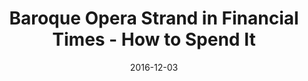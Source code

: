---
title: Baroque Opera Strand in Financial Times - How to Spend It
date: 2016-12-03
summary_markdown: |
  Extraordinary Baroque South Sea Cultured Pearl Necklace featured in Financial Times - How to Spend It. Opera Length with 47 Pearls, 14.6 to 20.7mm, finished with a 18K White Gold and Diamond Clasp. ​​
featured_image: 2016-12-03.jpg
---